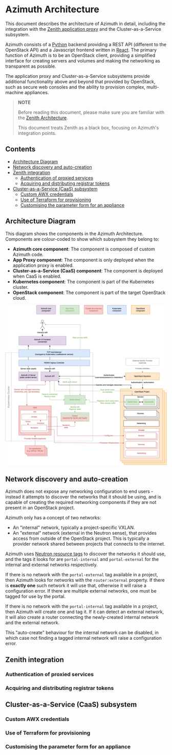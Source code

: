 # Azimuth Architecture  <!-- omit in toc -->

This document describes the architecture of Azimuth in detail, including the integration with
the [Zenith application proxy](https://github.com/stackhpc/zenith) and the Cluster-as-a-Service
subsystem.

Azimuth consists of a [Python](https://www.python.org/) backend providing a REST API (different
to the OpenStack API) and a Javascript frontend written in [React](https://reactjs.org/). The
primary function of Azimuth is to be an OpenStack client, providing a simplified interface for
creating servers and volumes and making the networking as transparent as possible.

The application proxy and Cluster-as-a-Service subsystems provide additional functionality
above and beyond that provided by OpenStack, such as secure web consoles and the ability to
provision complex, multi-machine appliances.

> **NOTE**
>
> Before reading this document, please make sure you are familiar with the
> [Zenith Architecture](https://github.com/stackhpc/azimuth/blob/master/docs/architecture.md).
>
> This document treats Zenith as a black box, focusing on Azimuth's integration points.

## Contents  <!-- omit in toc -->

- [Architecture Diagram](#architecture-diagram)
- [Network discovery and auto-creation](#network-discovery-and-auto-creation)
- [Zenith integration](#zenith-integration)
  - [Authentication of proxied services](#authentication-of-proxied-services)
  - [Acquiring and distributing registrar tokens](#acquiring-and-distributing-registrar-tokens)
- [Cluster-as-a-Service (CaaS) subsystem](#cluster-as-a-service-caas-subsystem)
  - [Custom AWX credentials](#custom-awx-credentials)
  - [Use of Terraform for provisioning](#use-of-terraform-for-provisioning)
  - [Customising the parameter form for an appliance](#customising-the-parameter-form-for-an-appliance)

## Architecture Diagram

This diagram shows the components in the Azimuth Architecture. Components are colour-coded
to show which subsystem they belong to:

  * **Azimuth core component**: The component is composed of custom Azimuth code.
  * **App Proxy component**: The component is only deployed when the application proxy is enabled.
  * **Cluster-as-a-Service (CaaS) component**: The component is deployed when CaaS is enabled.
  * **Kubernetes component**: The component is part of the Kubernetes cluster.
  * **OpenStack component**: The component is part of the target OpenStack cloud.

![Zenith Architecture Diagram](./architecture-full.png)

## Network discovery and auto-creation

Azimuth does not expose any networking configuration to end users - instead it attempts to discover
the networks that it should be using, and is capable of creating the required networking components
if they are not present in an OpenStack project.

Azimuth only has a concept of two networks:

  * An "internal" network, typically a project-specific VXLAN.
  * An "external" network (external in the Neutron sense), that provides access from outside
    of the OpenStack project. This is typically a provider network shared between projects
    that connects to the internet.

Azimuth uses
[Neutron resource tags](https://docs.openstack.org/neutron/latest/contributor/internals/tag.html)
to discover the networks it should use, and the tags it looks for are `portal-internal` and
`portal-external` for the internal and external networks respectively.

If there is no network with the `portal-external` tag available in a project, then Azimuth looks
for networks with the `router:external` property. If there is **exactly one** such network it
will use that, otherwise it will raise a configuration error. If there are multiple external
networks, one must be tagged for use by the portal.

If there is no network with the `portal-internal` tag available in a project, then Azimuth will
create one and tag it. If it can detect an external network, it will also create a router
connecting the newly-created internal network and the external network.

This "auto-create" behaviour for the internal network can be disabled, in which case not finding
a tagged internal network will raise a configuration error.

## Zenith integration

### Authentication of proxied services

### Acquiring and distributing registrar tokens

## Cluster-as-a-Service (CaaS) subsystem

### Custom AWX credentials

### Use of Terraform for provisioning

### Customising the parameter form for an appliance
